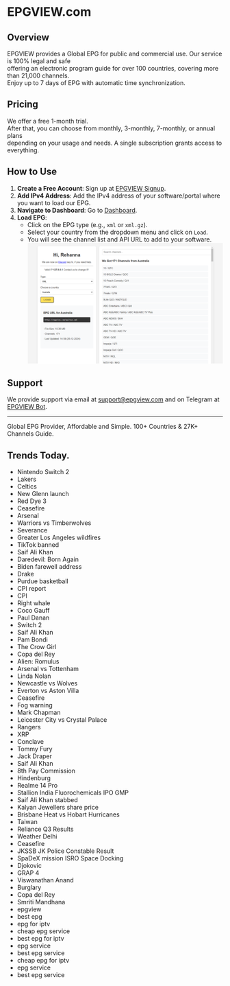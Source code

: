 # EPGVIEW.com



## Overview
EPGVIEW provides a Global EPG for public and commercial use. Our service is 100% legal and safe\
offering an electronic program guide for over 100 countries, covering more than 21,000 channels.\
Enjoy up to 7 days of EPG with automatic time synchronization.

## Pricing
We offer a free 1-month trial. \
After that, you can choose from monthly, 3-monthly, 7-monthly, or annual plans \
depending on your usage and needs. A single subscription grants access to everything.

## How to Use
1. **Create a Free Account**: Sign up at [EPGVIEW Signup](https://epgview.com/signup.php).
2. **Add IPv4 Address**: Add the IPv4 address of your software/portal where you want to load our EPG.
3. **Navigate to Dashboard**: Go to [Dashboard](https://epgview.com/dashboard.php).
4. **Load EPG**:
   - Click on the EPG type (e.g., `xml` or `xml.gz`).
   - Select your country from the dropdown menu and click on `Load`.
   - You will see the channel list and API URL to add to your software.
![EPGVIEW](img/dashboard.png)
## Support
We provide support via email at [support@epgview.com](mailto:support@epgview.com) and on Telegram at [EPGVIEW Bot](https://t.me/epgview_bot).

---

Global EPG Provider, Affordable and Simple. 100+ Countries & 27K+ Channels Guide.

## Trends Today.

- Nintendo Switch 2
- Lakers
- Celtics
- New Glenn launch
- Red Dye 3
- Ceasefire
- Arsenal
- Warriors vs Timberwolves
- Severance
- Greater Los Angeles wildfires
- TikTok banned
- Saif Ali Khan
- Daredevil: Born Again
- Biden farewell address
- Drake
- Purdue basketball
- CPI report
- CPI
- Right whale
- Coco Gauff
- Paul Danan
- Switch 2
- Saif Ali Khan
- Pam Bondi
- The Crow Girl
- Copa del Rey
- Alien: Romulus
- Arsenal vs Tottenham
- Linda Nolan
- Newcastle vs Wolves
- Everton vs Aston Villa
- Ceasefire
- Fog warning
- Mark Chapman
- Leicester City vs Crystal Palace
- Rangers
- XRP
- Conclave
- Tommy Fury
- Jack Draper
- Saif Ali Khan
- 8th Pay Commission
- Hindenburg
- Realme 14 Pro
- Stallion India Fluorochemicals IPO GMP
- Saif Ali Khan stabbed
- Kalyan Jewellers share price
- Brisbane Heat vs Hobart Hurricanes
- Taiwan
- Reliance Q3 Results
- Weather Delhi
- Ceasefire
- JKSSB JK Police Constable Result
- SpaDeX mission ISRO Space Docking
- Djokovic
- GRAP 4
- Viswanathan Anand
- Burglary
- Copa del Rey
- Smriti Mandhana
- epgview
- best epg
- epg for iptv
- cheap epg service
- best epg for iptv
- epg service
- best epg service
- cheap epg for iptv
- epg service
- best epg service
